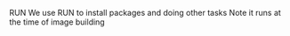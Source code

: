 RUN 
We use RUN to install packages and doing other tasks 
Note it runs at the time of image building
